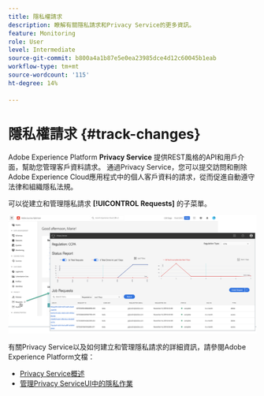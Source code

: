 ```yaml
---
title: 隱私權請求
description: 瞭解有關隱私請求和Privacy Service的更多資訊。
feature: Monitoring
role: User
level: Intermediate
source-git-commit: b800a4a1b87e5e0ea23985dce4d12c60045b1eab
workflow-type: tm+mt
source-wordcount: '115'
ht-degree: 14%

---
```


# 隱私權請求 {#track-changes}

Adobe Experience Platform **Privacy Service** 提供REST風格的API和用戶介面，幫助您管理客戶資料請求。 通過Privacy Service，您可以提交訪問和刪除Adobe Experience Cloud應用程式中的個人客戶資料的請求，從而促進自動遵守法律和組織隱私法規。

可以從建立和管理隱私請求 **[!UICONTROL Requests]** 的子菜單。

![](assets/requests.png)

有關Privacy Service以及如何建立和管理隱私請求的詳細資訊，請參閱Adobe Experience Platform文檔：

* [Privacy Service概述](https://experienceleague.adobe.com/docs/experience-platform/privacy/home.html?lang=zh-Hant)
* [管理Privacy ServiceUI中的隱私作業](https://experienceleague.adobe.com/docs/experience-platform/privacy/ui/user-guide.html?lang=zh-Hant)
